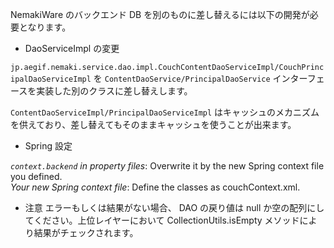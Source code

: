 NemakiWare のバックエンド DB を別のものに差し替えるには以下の開発が必要となります。

* DaoServiceImpl の変更

`jp.aegif.nemaki.service.dao.impl.CouchContentDaoServiceImpl/CouchPrincipalDaoServiceImpl` を  `ContentDaoService/PrincipalDaoService` インターフェースを実装した別のクラスに差し替えします。
  
`ContentDaoServiceImpl/PrincipalDaoServiceImpl` はキャッシュのメカニズムを供えており、差し替えてもそのままキャッシュを使うことが出来ます。

*  Spring 設定

_`context.backend` in property files_: Overwrite it by the new Spring context file you defined.  
_Your new Spring context file_: Define the classes as couchContext.xml. 

* 注意
エラーもしくは結果がない場合、 DAO の戻り値は null か空の配列にしてください。上位レイヤーにおいて CollectionUtils.isEmpty メソッドにより結果がチェックされます。 
